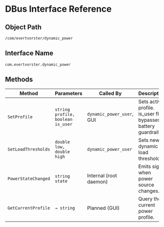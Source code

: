 # DBus Interface Reference

## Object Path
`/com/evertvorster/dynamic_power`

## Interface Name
`com.evertvorster.dynamic_power`

## Methods

| Method                   | Parameters                              | Called By                   | Description                                      |
|--------------------------|------------------------------------------|-----------------------------|--------------------------------------------------|
| `SetProfile`             | `string profile, boolean is_user`       | `dynamic_power_user`, GUI   | Sets active profile. is_user flag bypasses battery guardrails. |
| `SetLoadThresholds`      | `double low, double high`               | `dynamic_power_user`        | Sets new dynamic load thresholds.                |
| `PowerStateChanged`      | `string state`                          | Internal (root daemon)      | Emits signal when power source changes.          |
| `GetCurrentProfile`      | `→ string`                              | Planned (GUI)               | Query the current power profile.                 |
